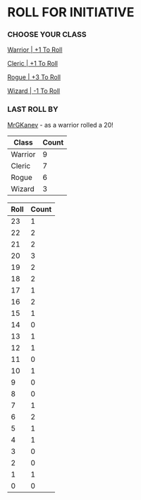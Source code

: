 # ROLL FOR INITIATIVE
### CHOOSE YOUR CLASS

[Warrior | +1 To Roll](https://github.com/benjaminsampica/benjaminsampica/issues/new?title=roll%7Cwarrior&body=Just+click+%27Submit+new+issue%27.)

[Cleric | +1 To Roll](https://github.com/benjaminsampica/benjaminsampica/issues/new?title=roll%7Ccleric&body=Just+click+%27Submit+new+issue%27.)

[Rogue | +3 To Roll](https://github.com/benjaminsampica/benjaminsampica/issues/new?title=roll%7Crogue&body=Just+click+%27Submit+new+issue%27.)

[Wizard | -1 To Roll](https://github.com/benjaminsampica/benjaminsampica/issues/new?title=roll%7Cwizard&body=Just+click+%27Submit+new+issue%27.)
### LAST ROLL BY
[MrGKanev](https://www.github.com/MrGKanev) - as a warrior rolled a 20!

|Class|Count|
|-|-|
|Warrior|9|
|Cleric|7|
|Rogue|6|
|Wizard|3|

|Roll|Count|
|-|-|
|23|1
|22|2
|21|2
|20|3
|19|2
|18|2
|17|1
|16|2
|15|1
|14|0
|13|1
|12|1
|11|0
|10|1
|9|0
|8|0
|7|1
|6|2
|5|1
|4|1
|3|0
|2|0
|1|1
|0|0

